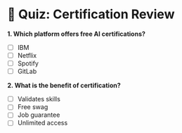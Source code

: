 # 🧠 Quiz: Certification Review

**1. Which platform offers free AI certifications?**

- [ ] IBM  
- [ ] Netflix  
- [ ] Spotify  
- [ ] GitLab

**2. What is the benefit of certification?**

- [ ] Validates skills  
- [ ] Free swag  
- [ ] Job guarantee  
- [ ] Unlimited access
